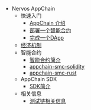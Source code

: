 - Nervos AppChain
    - 快速入门
        - [AppChain 介绍](zh-cn/appchain/get-started/intro.md)
        - [部署一个智能合约](zh-cn/appchain/get-started/smart_contract.md)
        - [完成一个DApp](zh-cn/appchain/get-started/dapp.md)
    - [经济机制](zh-cn/economic-model.md)
    - 智能合约
        - [智能合约简介](zh-cn/appchain/smart-contract/intro.md)
        - [appchain-smc-solidity](zh-cn/appchain/smart-contract/solidity.md)
        - [appchain-smc-rust](zh-cn/appchain/smart-contract/rust.md)
    - AppChain SDK
        - [SDK简介](zh-cn/appchain/sdk/intro.md)
    - 相关信息
        - [测试链相关信息](zh-cn/appchain/miscellaneous/testnet.md)